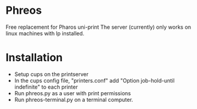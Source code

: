 Phreos
======

Free replacement for Pharos uni-print
The server (currently) only works on linux machines with lp installed.

Installation
======
 * Setup cups on the printserver
 * In the cups config file, "printers.conf" add "Option job-hold-until indefinite" to each printer
 * Run phreos.py as a user with print permissions
 * Run phreos-terminal.py on a terminal computer.
